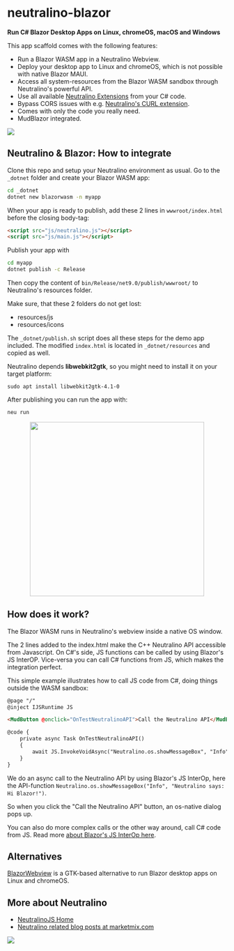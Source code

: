 </p>

# neutralino-blazor

**Run C# Blazor Desktop Apps on Linux, chromeOS, macOS and Windows**

This app scaffold comes with the following features:
- Run a Blazor WASM app in a Neutralino Webview.
- Deploy your desktop app to Linux and chromeOS, which is not possible with native Blazor MAUI.
- Access all system-resources from the Blazor WASM sandbox through Neutralino's powerful API.
- Use all available [Neutralino Extensions](https://neutralino.js.org/resources/) from your C# code.
- Bypass CORS issues with e.g. [Neutralino's CURL extension](https://github.com/hschneider/neutralino-curl).
- Comes with only the code you really need.
- MudBlazor integrated.

<img src="https://marketmix.com/git-assets/neutralino-blazor/neutralino-blazor-wasm-linux.jpg">

## Neutralino & Blazor: How to integrate
Clone this repo and setup your Neutralino environment as usual. Go to the `_dotnet` folder and create your Blazor WASM app:
```bash
cd _dotnet
dotnet new blazorwasm -n myapp
```
When your app is ready to publish, add these 2 lines in `wwwroot/index.html` before the closing body-tag:
```html
<script src="js/neutralino.js"></script>
<script src="js/main.js"></script>
```
Publish your app with
```bash
cd myapp
dotnet publish -c Release
```
Then copy the content of `bin/Release/net9.0/publish/wwwroot/` to Neutralino's resources folder.

Make sure, that these 2 folders do not get lost:
- resources/js
- resources/icons

The `_dotnet/publish.sh` script does all these steps for the demo app included. The modified `index.html` is located in `_dotnet/resources` and copied as well.

Neutralino depends **libwebkit2gtk**, so you might need to install it on your target platform:
```
sudo apt install libwebkit2gtk-4.1-0
```
After publishing you can run the app with:
```bash
neu run
```
<p align="center">
<img src="https://marketmix.com/git-assets/neutralino-blazor/neutralino-blazor-app.jpg" width="400" height="auto">
</p>

## How does it work?

The Blazor WASM runs in Neutralino's webview inside a native OS window.

The 2 lines added to the index.html make the C++ Neutralino API accessible from Javascript.
On C#'s side, JS functions can be called by using Blazor's JS InterOP. 
Vice-versa you can call C# functions from JS, which makes the integration perfect.

This simple example illustrates how to call JS code from C#, doing things outside the WASM sandbox:

```html
@page "/"
@inject IJSRuntime JS

<MudButton @onclick="OnTestNeutralinoAPI">Call the Neutralino API</MudButton>

@code {
    private async Task OnTestNeutralinoAPI()
    {
        await JS.InvokeVoidAsync("Neutralino.os.showMessageBox", "Info", "Neutralino says: Hi Blazor!");
    }
}
```
We do an async call to the Neutralino API by using Blazor's JS InterOp, here the API-function `Neutralino.os.showMessageBox("Info", "Neutralino says: Hi Blazor!")`.

So when you click the "Call the Neutralino API" button, an os-native dialog pops up. 

You can also do more complex calls or the other way around, call C# code from JS. Read more [about Blazor's JS InterOp here](https://learn.microsoft.com/en-us/aspnet/core/blazor/javascript-interoperability/?view=aspnetcore-9.0).

## Alternatives
[BlazorWebview](https://github.com/JinShil/BlazorWebView) is a GTK-based alternative to run Blazor desktop apps on Linux and chromeOS.

## More about Neutralino

- [NeutralinoJS Home](https://neutralino.js.org) 
- [Neutralino related blog posts at marketmix.com](https://marketmix.com/de/tag/neutralinojs/)


<img src="https://marketmix.com/git-assets/star-me-2.svg">

